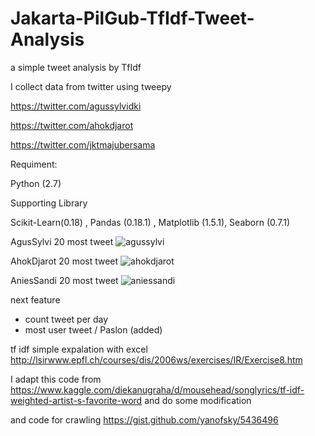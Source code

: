 # Jakarta-PilGub-TfIdf-Tweet-Analysis

a simple tweet analysis by TfIdf

I collect data from twitter using tweepy

https://twitter.com/agussylvidki

https://twitter.com/ahokdjarot

https://twitter.com/jktmajubersama

Requiment: 

Python (2.7) 

Supporting Library 

Scikit-Learn(0.18) , Pandas (0.18.1) , Matplotlib (1.5.1), Seaborn (0.7.1)

AgusSylvi 20 most tweet
![agussylvi](https://cloud.githubusercontent.com/assets/6647899/22696594/298d8fd0-ed81-11e6-91d6-21870c32ca8c.png)

AhokDjarot 20 most tweet
![ahokdjarot](https://cloud.githubusercontent.com/assets/6647899/22696581/207176c8-ed81-11e6-92d9-6d1012dbd7d7.png)

AniesSandi 20 most tweet
![aniessandi](https://cloud.githubusercontent.com/assets/6647899/22696588/24d3b096-ed81-11e6-89c6-bd767a187c0b.png)


next feature
+ count tweet per day 
+ most user tweet / Paslon (added)

tf idf simple expalation with excel 
http://lsirwww.epfl.ch/courses/dis/2006ws/exercises/IR/Exercise8.htm 

I adapt this code from 
https://www.kaggle.com/diekanugraha/d/mousehead/songlyrics/tf-idf-weighted-artist-s-favorite-word
and do some modification 

and code for crawling 
https://gist.github.com/yanofsky/5436496
